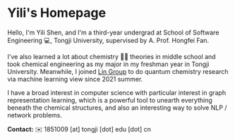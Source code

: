 # Yili's Homepage

Hello, I'm Yili Shen, and I'm a third-year undergrad at School of Software Engineering 💻, Tongji University, supervised by A. Prof. Hongfei Fan.


I've also learned a lot about chemistry 🧑‍🔬 theories in middle school and took chemical engineering as my major in my freshman year in Tongji University. Meanwhile, I joined [Lin Group](https://elements.chem.umass.edu/zlinqcgroup/) to do quantum chemistry research via machine learning view since 2021 summer.

I have a broad interest in computer science with particular interest in graph representation learning, which is a powerful tool to unearth everything beneath the chemical structures, and also an interesting way to solve NLP / network problems.

**Contact:** ✉️ 1851009 [at] tongji [dot] edu [dot] cn

